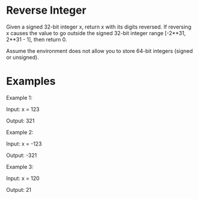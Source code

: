 # Reverse Integer

Given a signed 32-bit integer x, return x with its digits reversed. If reversing x causes the value to go outside the signed 32-bit integer range [-2\**31, 2**31 - 1], then return 0.

Assume the environment does not allow you to store 64-bit integers (signed or unsigned).

# Examples

Example 1:

Input: x = 123

Output: 321

Example 2:

Input: x = -123

Output: -321

Example 3:

Input: x = 120

Output: 21